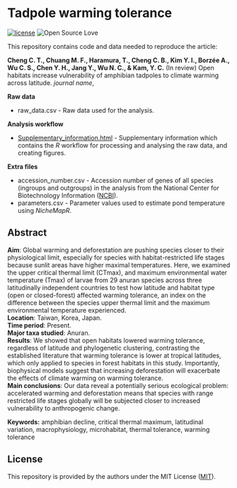 # Tadpole warming tolerance
[![license](https://img.shields.io/badge/license-MIT%20+%20file%20LICENSE-lightgrey.svg)](https://choosealicense.com/)
![Open Source
Love](https://badges.frapsoft.com/os/v2/open-source.svg?v=103)

This repository contains code and data needed to reproduce the article:

**Cheng C. T., Chuang M. F., Haramura, T., Cheng C. B., Kim Y. I., Borzée A., Wu C. S., Chen Y. H., Jang Y., Wu N. C., & Kam, Y. C.** (In review) Open habitats increase vulnerability of amphibian tadpoles to climate warming across latitude. *journal name*,

**Raw data**
- raw_data.csv - Raw data used for the analysis.

**Analysis workflow**
- [Supplementary_information.html](https://nicholaswunz.github.io/tadpole-thermal-tolerance/Supplementary_information.html) - Supplementary information which contains the *R* workflow for processing and analysing the raw data, and creating figures.

**Extra files**
- accession_number.csv - Accession number of genes of all species (ingroups and outgroups) in the analysis from the National Center for Biotechnology Information ([NCBI](https://www.ncbi.nlm.nih.gov/)).
- parameters.csv - Parameter values used to estimate pond temperature using *NicheMapR*.

## Abstract
**Aim**: Global warming and deforestation are pushing species closer to their physiological limit, especially for species with habitat-restricted life stages because sunlit areas have higher maximal temperatures. Here, we examined the upper critical thermal limit (CTmax), and maximum environmental water temperature (Tmax) of larvae from 29 anuran species across three latitudinally independent countries to test how latitude and habitat type (open or closed-forest) affected warming tolerance, an index on the difference between the species upper thermal limit and the maximum environmental temperature experienced.  
**Location**: Taiwan, Korea, Japan.  
**Time period**: Present.  
**Major taxa studied**: Anuran.  
**Results**: We showed that open habitats lowered warming tolerance, regardless of latitude and phylogenetic clustering, contrasting the established literature that warming tolerance is lower at tropical latitudes, which only applied to species in forest habitats in this study. Importantly, biophysical models suggest that increasing deforestation will exacerbate the effects of climate warming on warming tolerance.  
**Main conclusions**: Our data reveal a potentially serious ecological problem: accelerated warming and deforestation means that species with range restricted life stages globally will be subjected closer to increased vulnerability to anthropogenic change.  

**Keywords:** amphibian decline, critical thermal maximum, latitudinal variation, macrophysiology, microhabitat, thermal tolerance, warming tolerance

## License
This repository is provided by the authors under the MIT License ([MIT](http://opensource.org/licenses/MIT)).
